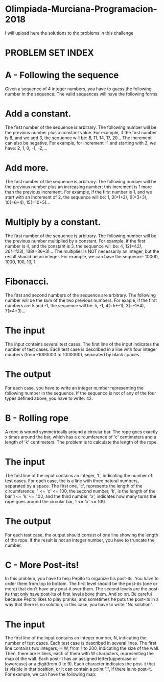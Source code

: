# Olimpiada-Murciana-Programacion-2018
I will upload here the solutions to the problems in this challenge

# PROBLEM SET INDEX
# A - Following the sequence
Given a sequence of 4 integer numbers, you have to guess the following number in the sequence. The valid sequences will have the    following forms:
  # Add a constant.
  The first number of the sequence is arbitrary. The following number will be the previous number plus a constant value. For example, if the first number is 8, and we add 3, the sequence will be: 8, 11, 14, 17, 20... The increment can also be negative. For example, for increment -1 and starting with 2, we have: 2, 1, 0, -1, -2,...
  # Add more.
  The first number of the sequence is arbitrary. The following number will be the previous number plus an increasing number; this increment is 1 more than the previous increment. For example, if the first number is 1, and we start with an increment of 2, the sequence will be: 1, 3(=1+2), 6(=3+3), 10(=6+4), 15(=10+5)...
  # Multiply by a constant.
  The first number of the sequence is arbitrary. The following number will be the previous number multiplied by a constant. For example, if the first number is 4, and the constant is 3, the sequence will be: 4, 12(=4*3), 36(=12*3), 108(=36*3)... The multiplier is NOT necessarily an integer, but the result should be an integer. For example, we can have the sequence: 10000, 1000, 100, 10, 1.
  # Fibonacci.
  The first and second numbers of the sequence are arbitrary. The following number will be the sum of the two previous numbers. For exaple, if the first numbers are 5 and -1, the sequence will be: 5, -1, 4(=5+-1), 3(=-1+4), 7(=4+3)...
  # The input
  The input contains several test cases. The first line of the input indicates the number of test cases.
  Each test case is described in a line with four integer numbers (from -1000000 to 1000000), separated by blank spaces.
  # The output
  For each case, you have to write an integer number representing the following number in the sequence. If the sequence is not of any of the four types defined above, you have to write: 42.
  
# B - Rolling rope
A rope is wound symmetrically around a circular bar. The rope goes exactly x times around the bar, which has a circumference of 'c' centimeters and a length of 'k' centimeters.
The problem is to calculate the length of the rope.
  # The input
  The first line of the input contains an integer, 't', indicating the number of test cases.
  For each case, the is a line with three natural numbers, separated by a space. The first one, 'c', represents the length of the circumference, 1 <= 'c' <= 100, the second number, 'k', is the length of the bar 1 <= 'k' <= 100, and the third number, 'x', indicates how many turns the rope goes around the circular bar, 1 <= 'x' <= 100.
  # The output
  For each test case, the output should consist of one line showing the length of the rope. If the result is not an integer number, you have to truncate the number.

# C - More Post-its!
In this problem, you have to help Pepito to organize his post-its. You have to order them from top to bottom. The first level should be the post-its (one or more) that don't have any post-it over them. The second levels are the post-its that only have post-its of first level above them. And so on.
Be careful because Pepito likes to play pranks, and sometimes he puts the post-its in a way that there is no solution, in this case, you have to write "No solution".
  # The input
  The first line of the input contains an integer number, N, indicating the number of test cases.
  Each test case is described in several lines. The first line contains two integers, H W, from 1 to 200, indicating the size of the wall. Then, there are H lines, each of them with W characters, representing the map of the wall. Each post-it has an assigned letter(uppercase or lowercase) or a digit(from 0 to 9). Each character indicates the post-it that is visible in that position, or it can contain a point ".", if there is no post-it. For example, we can have the following map:
